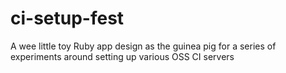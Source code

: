 ci-setup-fest
=============

A wee little toy Ruby app design as the guinea pig for a series of experiments around setting up various OSS CI servers